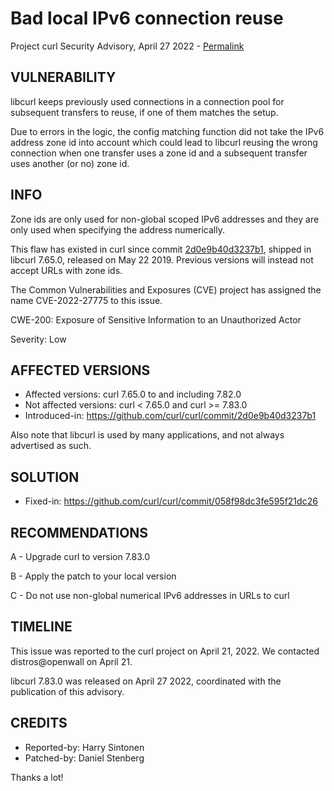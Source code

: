 Bad local IPv6 connection reuse
===============================

Project curl Security Advisory, April 27 2022 -
[Permalink](https://curl.se/docs/CVE-2022-27775.html)

VULNERABILITY
-------------

libcurl keeps previously used connections in a connection pool for subsequent
transfers to reuse, if one of them matches the setup.

Due to errors in the logic, the config matching function did not take the IPv6
address zone id into account which could lead to libcurl reusing the wrong
connection when one transfer uses a zone id and a subsequent transfer uses
another (or no) zone id.

INFO
----

Zone ids are only used for non-global scoped IPv6 addresses and they are only
used when specifying the address numerically.

This flaw has existed in curl since commit [2d0e9b40d3237b1](https://github.com/curl/curl/commit/2d0e9b40d3237b1), shipped in libcurl 7.65.0, released on May 22 2019. Previous versions will
instead not accept URLs with zone ids.

The Common Vulnerabilities and Exposures (CVE) project has assigned the name
CVE-2022-27775 to this issue.

CWE-200: Exposure of Sensitive Information to an Unauthorized Actor

Severity: Low

AFFECTED VERSIONS
-----------------

- Affected versions: curl 7.65.0 to and including 7.82.0
- Not affected versions: curl < 7.65.0 and curl >= 7.83.0
- Introduced-in: https://github.com/curl/curl/commit/2d0e9b40d3237b1

Also note that libcurl is used by many applications, and not always advertised
as such.

SOLUTION
------------

- Fixed-in: https://github.com/curl/curl/commit/058f98dc3fe595f21dc26

RECOMMENDATIONS
--------------

 A - Upgrade curl to version 7.83.0

 B - Apply the patch to your local version
 
 C - Do not use non-global numerical IPv6 addresses in URLs to curl

TIMELINE
--------

This issue was reported to the curl project on April 21, 2022. We contacted
distros@openwall on April 21.

libcurl 7.83.0 was released on April 27 2022, coordinated with the publication
of this advisory.

CREDITS
-------

- Reported-by: Harry Sintonen
- Patched-by: Daniel Stenberg

Thanks a lot!
